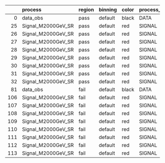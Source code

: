 |     | process            | region   | binning   | color   | process_type   |   scale | variation   | source_filename                                             | source_histname    | alias              | title           |   combine_idx |    lnN |   shapes | syst_type   | direction   | variation_alias   |
|----:|:-------------------|:---------|:----------|:--------|:---------------|--------:|:------------|:------------------------------------------------------------|:-------------------|:-------------------|:----------------|--------------:|-------:|---------:|:------------|:------------|:------------------|
|   0 | data_obs           | pass     | default   | black   | DATA           |       1 | nominal     | ./histograms_for_2DAlphabet_v4/EaDM_Cosmics_Data_SR.root    | hpass              | Cosmics_Data_SR    | Cosmics_Data_SR |           nan | nan    |      nan | nan         | nan         | nan               |
|  25 | Signal_M2000GeV_SR | pass     | default   | red     | SIGNAL         |       1 | lumi        | ./histograms_for_2DAlphabet_v4/EaDM_Signal_M2000GeV_SR.root | hpass              | Signal_M2000GeV_SR | DM signal       |           nan |   1.05 |      nan | lnN         | nan         | nan               |
|  26 | Signal_M2000GeV_SR | pass     | default   | red     | SIGNAL         |       1 | RNN         | ./histograms_for_2DAlphabet_v4/EaDM_Signal_M2000GeV_SR.root | hpass_RNNsyst_up   | Signal_M2000GeV_SR | DM signal       |           nan | nan    |        1 | shapes      | Up          | RNNsyst           |
|  27 | Signal_M2000GeV_SR | pass     | default   | red     | SIGNAL         |       1 | RNN         | ./histograms_for_2DAlphabet_v4/EaDM_Signal_M2000GeV_SR.root | hpass_RNNsyst_down | Signal_M2000GeV_SR | DM signal       |           nan | nan    |        1 | shapes      | Down        | RNNsyst           |
|  28 | Signal_M2000GeV_SR | pass     | default   | red     | SIGNAL         |       1 | pT          | ./histograms_for_2DAlphabet_v4/EaDM_Signal_M2000GeV_SR.root | hpass_pTsyst_up    | Signal_M2000GeV_SR | DM signal       |           nan | nan    |        1 | shapes      | Up          | pTsyst            |
|  29 | Signal_M2000GeV_SR | pass     | default   | red     | SIGNAL         |       1 | pT          | ./histograms_for_2DAlphabet_v4/EaDM_Signal_M2000GeV_SR.root | hpass_pTsyst_down  | Signal_M2000GeV_SR | DM signal       |           nan | nan    |        1 | shapes      | Down        | pTsyst            |
|  30 | Signal_M2000GeV_SR | pass     | default   | red     | SIGNAL         |       1 | t0          | ./histograms_for_2DAlphabet_v4/EaDM_Signal_M2000GeV_SR.root | hpass_t0syst_up    | Signal_M2000GeV_SR | DM signal       |           nan | nan    |        1 | shapes      | Up          | t0syst            |
|  31 | Signal_M2000GeV_SR | pass     | default   | red     | SIGNAL         |       1 | t0          | ./histograms_for_2DAlphabet_v4/EaDM_Signal_M2000GeV_SR.root | hpass_t0syst_down  | Signal_M2000GeV_SR | DM signal       |           nan | nan    |        1 | shapes      | Down        | t0syst            |
|  32 | Signal_M2000GeV_SR | pass     | default   | red     | SIGNAL         |       1 | nominal     | ./histograms_for_2DAlphabet_v4/EaDM_Signal_M2000GeV_SR.root | hpass              | Signal_M2000GeV_SR | DM signal       |           nan | nan    |      nan | nan         | nan         | nan               |
|  81 | data_obs           | fail     | default   | black   | DATA           |       1 | nominal     | ./histograms_for_2DAlphabet_v4/EaDM_Cosmics_Data_SR.root    | hfail              | Cosmics_Data_SR    | Cosmics_Data_SR |           nan | nan    |      nan | nan         | nan         | nan               |
| 106 | Signal_M2000GeV_SR | fail     | default   | red     | SIGNAL         |       1 | lumi        | ./histograms_for_2DAlphabet_v4/EaDM_Signal_M2000GeV_SR.root | hfail              | Signal_M2000GeV_SR | DM signal       |           nan |   1.05 |      nan | lnN         | nan         | nan               |
| 107 | Signal_M2000GeV_SR | fail     | default   | red     | SIGNAL         |       1 | RNN         | ./histograms_for_2DAlphabet_v4/EaDM_Signal_M2000GeV_SR.root | hfail_RNNsyst_up   | Signal_M2000GeV_SR | DM signal       |           nan | nan    |        1 | shapes      | Up          | RNNsyst           |
| 108 | Signal_M2000GeV_SR | fail     | default   | red     | SIGNAL         |       1 | RNN         | ./histograms_for_2DAlphabet_v4/EaDM_Signal_M2000GeV_SR.root | hfail_RNNsyst_down | Signal_M2000GeV_SR | DM signal       |           nan | nan    |        1 | shapes      | Down        | RNNsyst           |
| 109 | Signal_M2000GeV_SR | fail     | default   | red     | SIGNAL         |       1 | pT          | ./histograms_for_2DAlphabet_v4/EaDM_Signal_M2000GeV_SR.root | hfail_pTsyst_up    | Signal_M2000GeV_SR | DM signal       |           nan | nan    |        1 | shapes      | Up          | pTsyst            |
| 110 | Signal_M2000GeV_SR | fail     | default   | red     | SIGNAL         |       1 | pT          | ./histograms_for_2DAlphabet_v4/EaDM_Signal_M2000GeV_SR.root | hfail_pTsyst_down  | Signal_M2000GeV_SR | DM signal       |           nan | nan    |        1 | shapes      | Down        | pTsyst            |
| 111 | Signal_M2000GeV_SR | fail     | default   | red     | SIGNAL         |       1 | t0          | ./histograms_for_2DAlphabet_v4/EaDM_Signal_M2000GeV_SR.root | hfail_t0syst_up    | Signal_M2000GeV_SR | DM signal       |           nan | nan    |        1 | shapes      | Up          | t0syst            |
| 112 | Signal_M2000GeV_SR | fail     | default   | red     | SIGNAL         |       1 | t0          | ./histograms_for_2DAlphabet_v4/EaDM_Signal_M2000GeV_SR.root | hfail_t0syst_down  | Signal_M2000GeV_SR | DM signal       |           nan | nan    |        1 | shapes      | Down        | t0syst            |
| 113 | Signal_M2000GeV_SR | fail     | default   | red     | SIGNAL         |       1 | nominal     | ./histograms_for_2DAlphabet_v4/EaDM_Signal_M2000GeV_SR.root | hfail              | Signal_M2000GeV_SR | DM signal       |           nan | nan    |      nan | nan         | nan         | nan               |
